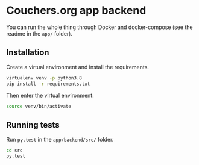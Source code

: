 # Couchers.org app backend

You can run the whole thing through Docker and docker-compose (see the readme in the `app/` folder).

## Installation

Create a virtual environment and install the requirements.

```sh
virtualenv venv -p python3.8
pip install -r requirements.txt
```

Then enter the virtual environment:

```sh
source venv/bin/activate
```

## Running tests

Run `py.test` in the `app/backend/src/` folder.

```sh
cd src
py.test
```
